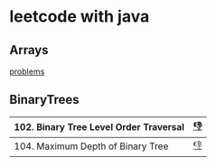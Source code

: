 # leetcode with java
## Arrays
[problems](https://github.com/Vaibhav-2717/leetcode/tree/main/array)
## BinaryTrees
| 102. Binary Tree Level Order Traversal | [👎]()
| :--- | :----:
| 104. Maximum Depth of Binary Tree | [👎]()




